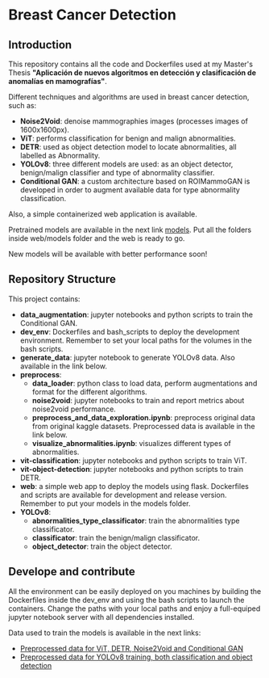 # Breast Cancer Detection

## Introduction
This repository contains all the code and Dockerfiles used at my Master's Thesis **"Aplicación de nuevos algoritmos en detección y
clasificación de anomalı́as en mamografı́as"**.

Different techniques and algorithms are used in breast cancer detection, such as:

* **Noise2Void**: denoise mammographies images (processes images of 1600x1600px).
* **ViT**: performs classification for benign and malign abnormalities.
* **DETR**: used as object detection model to locate abnormalities, all labelled as Abnormality.
* **YOLOv8**: three different models are used: as an object detector, benign/malign classifier and type of abnormality classifier.
* **Conditional GAN**: a custom architecture based on ROIMammoGAN is developed in order to augment available data for type abnormality classification.

Also, a simple containerized web application is available.

Pretrained models are available in the next link [models](https://www.kaggle.com/datasets/eduardconesa/mammographies-models). Put all the folders inside web/models folder and the web is ready to go.

New models will be available with better performance soon!

## Repository Structure
This project contains:
* **data_augmentation**: jupyter notebooks and python scripts to train the Conditional GAN.
* **dev_env**: Dockerfiles and bash_scripts to deploy the development environment. Remember to set your local paths for the volumes in the bash scripts.
* **generate_data**: jupyter notebook to generate YOLOv8 data. Also available in the link below.
* **preprocess**:
    * **data_loader**: python class to load data, perform augmentations and format for the different algorithms.
    * **noise2void**: jupyter notebooks to train and report metrics about noise2void performance.
    * **preprocess_and_data_exploration.ipynb**: preprocess original data from original kaggle datasets. Preprocessed data is available in the link below.
    * **visualize_abnormalities.ipynb**: visualizes different types of abnormalities.
* **vit-classification**: jupyter notebooks and python scripts to train ViT.
* **vit-object-detection**: jupyter notebooks and python scripts to train DETR.
* **web**: a simple web app to deploy the models using flask. Dockerfiles and scripts are available for development and release version. Remember to put your models in the models folder.
* **YOLOv8**:
    * **abnormalities_type_classificator**: train the abnormalities type classificator.
    * **classificator**: train the benign/malign classificator.
    * **object_detector**: train the object detector.



## Develope and contribute
All the environment can be easily deployed on you machines by building the Dockerfiles inside the dev_env and using the bash scripts to launch the containers. Change the paths with your local paths and enjoy a full-equiped jupyter notebook server with all dependencies installed.

Data used to train the models is available in the next links:
* [Preprocessed data for ViT, DETR, Noise2Void and Conditional GAN](https://www.kaggle.com/datasets/eduardconesa/mias-cbis-ddsm-inbreast)
* [Preprocessed data for YOLOv8 training, both classification and object detection](https://www.kaggle.com/datasets/eduardconesa/mias-cbis-ddsm-inbreast-yolo)
